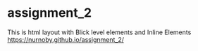 # assignment_2
This is html layout with Blick level elements and Inline Elements
https://nurnoby.github.io/assignment_2/
